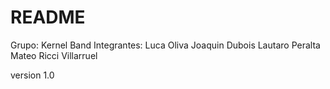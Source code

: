 # README #

Grupo: Kernel Band
Integrantes:
	Luca Oliva
	Joaquin Dubois
	Lautaro Peralta
	Mateo Ricci Villarruel

version 1.0
